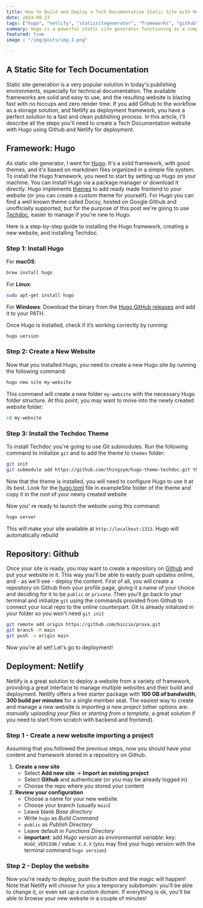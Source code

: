 ```yaml
---
title: How to Build and Deploy a Tech Documentation Static Site with Hugo
date: 2024-08-23
tags: ["hugo", "netlify", "staticsitegenerator", "frameworks", "github", "deployment", "techdoc", "docsy"]
summary: Hugo is a powerful static site generator functioning as a complete framework. Along with Github as storage repository and Netlify as deployment tool, it makes a perfect platform to run and mantain a fast and lightweight documentation website.
featured: true
image : "/img/posts/img-1.png"

---
```

## A Static Site for Tech Documentation
Static site generation is a very popular solution in today's publishing environments, especially for technical documentation. The available frameworks are solid and easy to use, and the resulting website is blazing fast with no hiccups and zero render time. If you add Github to the workflow as a storage solution, and Netlify as deployment framework, you have a perfect solution to a fast and clean publishing process.
In this article, I'll describe all the steps you'll need to create a Tech Documentation website with Hugo using Github and Netlify for deployment.

## Framework: Hugo
As static site generator, I went for [Hugo](https://gohugo.io/). It's a solid framework, with good themes, and it's based on markdown files organized in a simple file system. To install the Hugo framework, you need to start by setting up Hugo on your machine. You can install Hugo via a package manager or download it directly. Hugo implements [themes](https://themes.gohugo.io/) to add ready made frontend to your website (or you can create a custom theme for yourself). For Hugo you can find a well known theme called Docsy, hosted on Google Github and unofficially supported, but for the purpose of this post we're going to use [Techdoc](https://github.com/thingsym/hugo-theme-techdoc), easier to manage if you're new to Hugo.

Here is a step-by-step guide to installing the Hugo framework, creating a new website, and installing Techdoc.

### Step 1: Install Hugo

For **macOS**:

```bash
brew install hugo
```

For **Linux**:

```bash
sudo apt-get install hugo
```

For **Windows**:
Download the binary from the [Hugo GitHub releases](https://github.com/gohugoio/hugo/releases) and add it to your PATH.

Once Hugo is installed, check if it’s working correctly by running:

```bash
hugo version
```

### Step 2: Create a New Website

Now that you installed Hugo, you need to create a new Hugo site by running the following command:

```bash
hugo new site my-website
```

This command will create a new folder `my-website` with the necessary Hugo folder structure.
At this point, you may want to move into the newly created website folder:

```bash
cd my-website
```

### Step 3: Install the Techdoc Theme

To install Techdoc you're going to use Git submodules. Run the following command to initialize ```git``` and to add the theme to ```themes``` folder:
```bash
git init
git submodule add https://github.com/thingsym/hugo-theme-techdoc.git themes/hugo-theme-techdoc
```

Now that the theme is installed, you will need to configure Hugo to use it at its best. Look for the [hugo.toml](https://github.com/thingsym/hugo-theme-techdoc/blob/master/exampleSite/hugo.toml) file in exampleSite folder of the theme and copy it in the root of your newly created website

Now you' re ready to launch the website using this command:

```bash
hugo server
```
   
   This will make your site available at `http://localhost:1313`. Hugo will automatically rebuild

## Repository: Github

Once your site is ready, you may want to create a repository on [Github](https://github.com) and put your website in it. This way you'll be able to easily push updates online, and - as we'll see - deploy the content.
First of all, you will create a repository on Github from your profile page, giving it a name of your choice and deciding for it to be ```public``` or ```private```. Then you'll go back to your terminal and initialize ```git``` using the commands provided from Github to connect your local repo to the online counterpart.  Git is already initalized in your folder so you won't need ```git init```

```bash
git remote add origin https://github.com/biccio/prova.git
git branch -M main
git push -u origin main
```

Now you're all set! Let's go to deployment!

## Deployment: Netlify

Netlify is a great solution to deploy a website from a variety of framework, providing a great interface to manage multiple websites and their build and deployment. Netlify offers a free starter package with **100 GB of bandwidth**, **300 build per minutes** for a single member seat.
The easiest way to create and manage a new website is *importing a new project* (other options are: *manually uploading your files* or *starting from a template*, a great solution if you need to start from scratch with backend and frontend).

### Step 1 - Create a new website importing a project

Assuming that you followed the previous steps, now you should have your content and framework stored in a repository on Github. 
1. **Create a new site**
   - Select **Add new site** → **Import an existing project**
   - Select **Github** and authenticate (or you may be already logged in)
   - Choose the repo where you stored your content
2. **Review your configuration**
   - Choose a name for your new website
   - Choose your branch (usually ``main``)
   - Leave blank *Base directory*
   - Write `hugo` as *Build Command*
   - `public` as *Publish Directory*
   - Leave default in *Functions Directory*
   - **important**: add *Hugo version* as *environmental variable*: key: `HUGO_VERSION` / value: `X.X.X` (you may find your hugo version with the terminal command `hugo version`)
   
### Step 2 - Deploy the website
Now you're ready to deploy, push the button and the magic will happen! Note that Netlify will choose for you a temporary subdomain: you'll be able to change it, or even set up a custom domain. If everything is ok, you'll be able to browse your new website in a couple of minutes!
